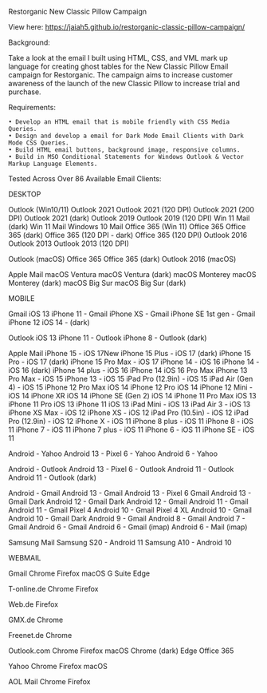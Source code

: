 Restorganic New Classic Pillow Campaign

View here: https://jaiah5.github.io/restorganic-classic-pillow-campaign/

Background: 

Take a look at the email I built using HTML, CSS, and VML mark up language for creating ghost tables for the New Classic Pillow Email campaign for Restorganic. The campaign aims to increase customer awareness of the launch of the new Classic Pillow to increase trial and purchase.

Requirements: 

	• Develop an HTML email that is mobile friendly with CSS Media Queries.
	• Design and develop a email for Dark Mode Email Clients with Dark Mode CSS Queries.
	• Build HTML email buttons, background image, responsive columns.
	• Build in MSO Conditional Statements for Windows Outlook & Vector Markup Language Elements.

Tested Across Over 86 Available Email Clients:

DESKTOP

Outlook (Win10/11)
Outlook 2021
Outlook 2021 (120 DPI)
Outlook 2021 (200 DPI)
Outlook 2021 (dark)
Outlook 2019
Outlook 2019 (120 DPI)
Win 11 Mail (dark)
Win 11 Mail
Windows 10 Mail
Office 365 (Win 11)
Office 365
Office 365 (dark)
Office 365 (120 DPI - dark)
Office 365 (120 DPI)
Outlook 2016
Outlook 2013
Outlook 2013 (120 DPI)

Outlook (macOS)
Office 365
Office 365 (dark)
Outlook 2016 (macOS)

Apple Mail
macOS Ventura
macOS Ventura (dark)
macOS Monterey
macOS Monterey (dark)
macOS Big Sur
macOS Big Sur (dark)


MOBILE

Gmail iOS 13
iPhone 11 - Gmail
iPhone XS - Gmail
iPhone SE 1st gen - Gmail
iPhone 12 iOS 14 - (dark)


Outlook iOS 13
iPhone 11 - Outlook
iPhone 8 - Outlook (dark)


Apple Mail
iPhone 15 - iOS 17New
iPhone 15 Plus - iOS 17 (dark)
iPhone 15 Pro - iOS 17 (dark)
iPhone 15 Pro Max - iOS 17
iPhone 14 - iOS 16
iPhone 14 - iOS 16 (dark)
iPhone 14 plus - iOS 16
iPhone 14 iOS 16 Pro Max
iPhone 13 Pro Max - iOS 15
iPhone 13 - iOS 15
iPad Pro (12.9in) - iOS 15
iPad Air (Gen 4) - iOS 15
iPhone 12 Pro Max iOS 14
iPhone 12 Pro iOS 14
iPhone 12 Mini - iOS 14
iPhone XR iOS 14
iPhone SE (Gen 2) iOS 14
iPhone 11 Pro Max iOS 13
iPhone 11 Pro iOS 13
iPhone 11 iOS 13
iPad Mini - iOS 13
iPad Air 3 - iOS 13
iPhone XS Max - iOS 12
iPhone XS - iOS 12
iPad Pro (10.5in) - iOS 12
iPad Pro (12.9in) - iOS 12
iPhone X - iOS 11
iPhone 8 plus - iOS 11
iPhone 8 - iOS 11
iPhone 7 - iOS 11
iPhone 7 plus - iOS 11
iPhone 6 - iOS 11 
iPhone SE - iOS 11

Android - Yahoo
Android 13 - Pixel 6 - Yahoo
Android 6 - Yahoo

Android - Outlook
Android 13 - Pixel 6 - Outlook
Android 11 - Outlook
Android 11 - Outlook (dark)

Android - Gmail
Android 13 - Gmail
Android 13 - Pixel 6 Gmail
Android 13 - Gmail Dark
Android 12 - Gmail Dark
Android 12 - Gmail
Android 11 - Gmail
Android 11 - Gmail Pixel 4
Android 10 - Gmail Pixel 4 XL
Android 10 - Gmail
Android 10 - Gmail Dark
Android 9 - Gmail
Android 8 - Gmail
Android 7 - Gmail
Android 6 - Gmail
Android 6 - Gmail (imap)
Android 6 - Mail (imap)

Samsung Mail
Samsung S20 - Android 11
Samsung A10 - Android 10


WEBMAIL

Gmail
Chrome
Firefox
macOS
G Suite
Edge

T-online.de
Chrome
Firefox

Web.de
Firefox

GMX.de
Chrome

Freenet.de
Chrome

Outlook.com
Chrome
Firefox
macOS
Chrome (dark)
Edge
Office 365

Yahoo
Chrome
Firefox
macOS

AOL Mail
Chrome
Firefox
